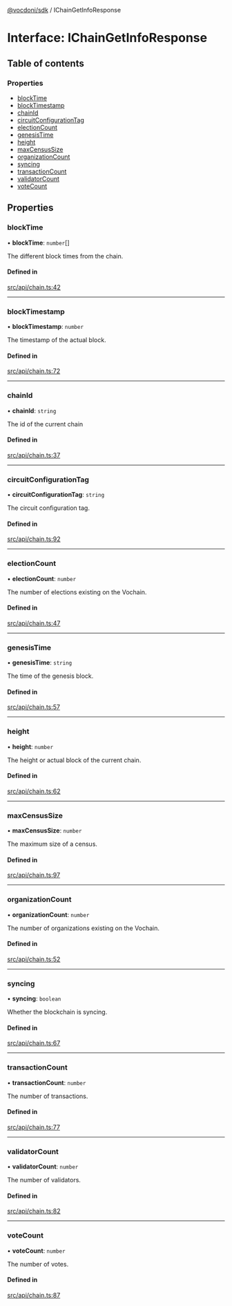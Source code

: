 [@vocdoni/sdk](/sdk) / IChainGetInfoResponse

# Interface: IChainGetInfoResponse

## Table of contents

### Properties

- [blockTime](IChainGetInfoResponse#blocktime)
- [blockTimestamp](IChainGetInfoResponse#blocktimestamp)
- [chainId](IChainGetInfoResponse#chainid)
- [circuitConfigurationTag](IChainGetInfoResponse#circuitconfigurationtag)
- [electionCount](IChainGetInfoResponse#electioncount)
- [genesisTime](IChainGetInfoResponse#genesistime)
- [height](IChainGetInfoResponse#height)
- [maxCensusSize](IChainGetInfoResponse#maxcensussize)
- [organizationCount](IChainGetInfoResponse#organizationcount)
- [syncing](IChainGetInfoResponse#syncing)
- [transactionCount](IChainGetInfoResponse#transactioncount)
- [validatorCount](IChainGetInfoResponse#validatorcount)
- [voteCount](IChainGetInfoResponse#votecount)

## Properties

### blockTime

• **blockTime**: `number`[]

The different block times from the chain.

#### Defined in

[src/api/chain.ts:42](https://github.com/vocdoni/vocdoni-sdk/blob/179c92b4cecfec787d968dc02b519f64ee15c5d3/src/api/chain.ts#L42)

___

### blockTimestamp

• **blockTimestamp**: `number`

The timestamp of the actual block.

#### Defined in

[src/api/chain.ts:72](https://github.com/vocdoni/vocdoni-sdk/blob/179c92b4cecfec787d968dc02b519f64ee15c5d3/src/api/chain.ts#L72)

___

### chainId

• **chainId**: `string`

The id of the current chain

#### Defined in

[src/api/chain.ts:37](https://github.com/vocdoni/vocdoni-sdk/blob/179c92b4cecfec787d968dc02b519f64ee15c5d3/src/api/chain.ts#L37)

___

### circuitConfigurationTag

• **circuitConfigurationTag**: `string`

The circuit configuration tag.

#### Defined in

[src/api/chain.ts:92](https://github.com/vocdoni/vocdoni-sdk/blob/179c92b4cecfec787d968dc02b519f64ee15c5d3/src/api/chain.ts#L92)

___

### electionCount

• **electionCount**: `number`

The number of elections existing on the Vochain.

#### Defined in

[src/api/chain.ts:47](https://github.com/vocdoni/vocdoni-sdk/blob/179c92b4cecfec787d968dc02b519f64ee15c5d3/src/api/chain.ts#L47)

___

### genesisTime

• **genesisTime**: `string`

The time of the genesis block.

#### Defined in

[src/api/chain.ts:57](https://github.com/vocdoni/vocdoni-sdk/blob/179c92b4cecfec787d968dc02b519f64ee15c5d3/src/api/chain.ts#L57)

___

### height

• **height**: `number`

The height or actual block of the current chain.

#### Defined in

[src/api/chain.ts:62](https://github.com/vocdoni/vocdoni-sdk/blob/179c92b4cecfec787d968dc02b519f64ee15c5d3/src/api/chain.ts#L62)

___

### maxCensusSize

• **maxCensusSize**: `number`

The maximum size of a census.

#### Defined in

[src/api/chain.ts:97](https://github.com/vocdoni/vocdoni-sdk/blob/179c92b4cecfec787d968dc02b519f64ee15c5d3/src/api/chain.ts#L97)

___

### organizationCount

• **organizationCount**: `number`

The number of organizations existing on the Vochain.

#### Defined in

[src/api/chain.ts:52](https://github.com/vocdoni/vocdoni-sdk/blob/179c92b4cecfec787d968dc02b519f64ee15c5d3/src/api/chain.ts#L52)

___

### syncing

• **syncing**: `boolean`

Whether the blockchain is syncing.

#### Defined in

[src/api/chain.ts:67](https://github.com/vocdoni/vocdoni-sdk/blob/179c92b4cecfec787d968dc02b519f64ee15c5d3/src/api/chain.ts#L67)

___

### transactionCount

• **transactionCount**: `number`

The number of transactions.

#### Defined in

[src/api/chain.ts:77](https://github.com/vocdoni/vocdoni-sdk/blob/179c92b4cecfec787d968dc02b519f64ee15c5d3/src/api/chain.ts#L77)

___

### validatorCount

• **validatorCount**: `number`

The number of validators.

#### Defined in

[src/api/chain.ts:82](https://github.com/vocdoni/vocdoni-sdk/blob/179c92b4cecfec787d968dc02b519f64ee15c5d3/src/api/chain.ts#L82)

___

### voteCount

• **voteCount**: `number`

The number of votes.

#### Defined in

[src/api/chain.ts:87](https://github.com/vocdoni/vocdoni-sdk/blob/179c92b4cecfec787d968dc02b519f64ee15c5d3/src/api/chain.ts#L87)
